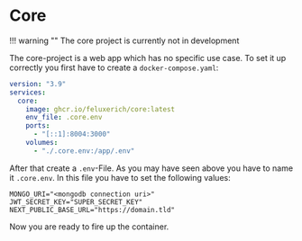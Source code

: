 # Core

!!! warning ""
	The core project is currently not in development

The core-project is a web app which has no specific use case. To set it up correctly you first have to create a `docker-compose.yaml`:

```yaml
version: "3.9"
services:
  core:
    image: ghcr.io/feluxerich/core:latest
    env_file: .core.env
    ports:
      - "[::1]:8004:3000"
    volumes:
      - "./.core.env:/app/.env"
```

After that create a `.env`-File. As you may have seen above you have to name it `.core.env`. In this file you have to set the following values:

```
MONGO_URI="<mongodb connection uri>"
JWT_SECRET_KEY="SUPER_SECRET_KEY"
NEXT_PUBLIC_BASE_URL="https://domain.tld"
```

Now you are ready to fire up the container.
